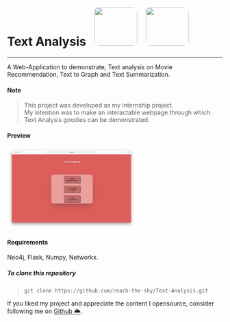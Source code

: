 <h1>Text Analysis &nbsp; <img src="https://cdn.questionpro.com/userimages/site_media/text-analysis.png" width="100" height="90" style="border-radius: 10px"/>  &nbsp; <img src="https://upload.wikimedia.org/wikipedia/commons/thumb/c/c3/Python-logo-notext.svg/1200px-Python-logo-notext.svg.png" width ="100" height="90px" style="border-radius: 10px"/></h1>

---

A Web-Application to demonstrate, Text analysis on Movie Recommendation, Text to Graph and Text Summarization.

#### Note

> This project was developed as my internship project. <br>
> My intention was to make an interactable webpage through which Text Analysis goodies can be demonstrated. <br>

#### Preview

<img src="images/HomePage.png" width="300" alt="Home Page (images/)"/>

#### Requirements

Neo4j, Flask, Numpy, Networkx.

##### To clone this repository

> `git clone https://github.com/reach-the-sky/Text-Analysis.git`

If you liked my project and appreciate the content I opensource, consider following me on [Github 🌥](https://github.com/reach-the-sky).
